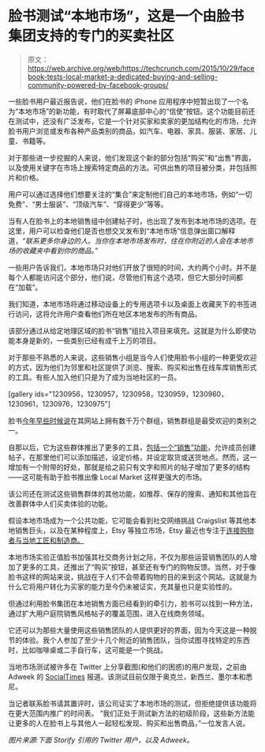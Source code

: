 # 脸书测试“本地市场”，这是一个由脸书集团支持的专门的买卖社区

> 原文：<https://web.archive.org/web/https://techcrunch.com/2015/10/29/facebook-tests-local-market-a-dedicated-buying-and-selling-community-powered-by-facebook-groups/>

一些脸书用户最近报告说，他们在脸书的 iPhone 应用程序中短暂出现了一个名为“本地市场”的新功能，有时取代了屏幕底部中心的“信使”按钮。这个功能目前还在测试中，还没有广泛发布，它是一个针对买家和卖家的更加结构化的市场，允许脸书用户浏览或发布各种产品类别的商品，如汽车、电器、家具、服装、家居、儿童、书籍等。

对于那些进一步挖掘的人来说，他们发现这个新的部分包括“购买”和“出售”界面，以及使用关键字在市场上搜索特定商品的方法。可供出售的项目被分类，并包括照片和价格。

用户可以通过选择他们想要关注的“集合”来定制他们自己的本地市场，例如“一切免费”、“男士服装”、“顶级汽车”、“穿得更少”等等。

当有人在脸书上的本地销售组中创建帖子时，也出现了发布到本地市场的选项。在这里，用户可以检查他们是否也想交叉发布到“本地市场”信息弹出窗口解释道，*“联系更多你身边的人。当你在本地市场发布时，住在你附近的人会在本地市场的收藏夹中看到你的商品。”*

一些用户告诉我们，本地市场只对他们开放了很短的时间，大约两个小时。并不是每个人都能访问这个部分，他们说，尽管他们有这个选项，但它大部分时间都在“加载”。

我们知道，本地市场将通过移动设备上的专用选项卡以及桌面上收藏夹下的书签进行访问，这将允许用户查看他们所在地区本地发布的所有商品。

该部分通过从给定地理区域的脸书“销售”组拉入项目来填充。这就是为什么即使功能本身是新的，一些类别已经有成千上万的项目。

对于那些不熟悉的人来说，这些销售小组是当今人们使用脸书小组的一种更受欢迎的方式，因为他们为邻里和社区提供了浏览、搜索、购买和出售在线车库销售形式的工具。有些人加入他们只是为了成为当地社区的一员。

[gallery ids="1230956，1230957，1230958，1230959，1230960，1230961，1230976，1230975"]

脸书[今年早些时候说](https://web.archive.org/web/20230404054500/https://techcrunch.com/2015/02/10/facebook-adds-a-new-way-to-sell-items-in-groups/)在其网站上拥有数千万个群组，销售群组是最受欢迎的类别之一。

自那以后，它为这些群体推出了更多的工具，[包括一个“销售”功能](https://web.archive.org/web/20230404054500/https://techcrunch.com/2015/02/10/facebook-adds-a-new-way-to-sell-items-in-groups/)，允许成员创建帖子，在那里他们可以添加描述，设定价格，并设定取货或送货地点。然而，这一增加有一个附带的好处，那就是给之前只有文字和照片的帖子增加了更多的结构——这可能有助于脸书推出像 Local Market 这样更强大的市场。

该公司还在测试这些销售群体的其他功能，如推荐、保存的搜索、通知和其他旨在改善群体中人们买卖体验的功能。

假设本地市场成为一个公共功能，它可能会看到社交网络挑战 Craigslist 等其他本地销售巨头，以及在某种程度上，Etsy 等独立市场，Etsy 最近也专注于[连接购物者与当地工匠和制造商。](https://web.archive.org/web/20230404054500/https://techcrunch.com/2015/10/26/etsy-launches-a-same-day-delivery-service-for-the-holidays-but-its-pricey/)

本地市场实验正值脸书加强其社交商务计划之际，不仅为那些运营销售团队的人增加了更多的工具，还推出了“购买”按钮，甚至还有专门的购物反馈。当然，对于像脸书这样的网站来说，挑战在于人们不会带着购物的目的来到这个网站。这就是为什么它将用户转化为买家的能力至今仍未被证实，充其量也只是实验性的。

但通过利用脸书集团在本地销售方面已经看到的牵引力，脸书可以找到一种方法，通过扩大用户庭院销售风格帖子的覆盖范围，进入在线商务领域。

它还可以为那些大量使用这些销售团队的人提供更好的界面，因为今天这是一种脱节的体验。我个人参加了至少十几个附近的销售团队，当你试图寻找特定的东西时，比如咖啡桌或二手自行车，这可能是一个挑战。

当地市场测试被许多在 Twitter 上分享截图(和他们的困惑)的用户发现，之前由 Adweek 的 [SocialTimes](https://web.archive.org/web/20230404054500/http://www.adweek.com/socialtimes/local-market/629038) 报道。该测试目前仅限于奥克兰、新西兰、墨尔本和悉尼。

当记者联系脸书请其置评时，该公司证实了本地市场的测试，但拒绝提供该功能将在更大范围内推广的时间表。
“我们正处于测试新方法的初级阶段，这些新方法能让更多的人在脸书上与其他人一起轻松发现、购买和出售商品，”一位发言人说。

*图片来源:下面 Storify 引用的 Twitter 用户，以及 Adweek。*